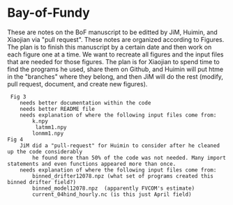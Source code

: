 # Bay-of-Fundy
These are notes on the BoF manuscript to be editted by JiM, Huimin, and Xiaojian via "pull request".
These notes are organized according to Figures.  The plan is to finish this manuscript by a certain date
and then work on each figure one at a time.  We want to recreate all figures and the input files that
are needed for those figures.  The plan is for Xiaojian to spend time to find the programs he used, share them on Github, and Huimin will put htme in the "branches" where they belong, and then JiM will do the rest (modify, pull request, document, and create new figures).


     Fig 3
        needs better documentation within the code
        needs better README file
        needs explanation of where the following input files come from:
            k.npy
             latmm1.npy
            lonmm1.npy
    Fig 4
        JiM did a "pull-request" for Huimin to consider after he cleaned up the code considerably
            he found more than 50% of the code was not needed. Many import statements and even functions appeared more than once.
        needs explanation of where the following input files come from:
            binned_drifter12078.npz (what set of programs created this binned drifter field?)
            binned_model12078.npz  (apparently FVCOM's estimate)
            current_04hind_hourly.nc (is this just April field)
